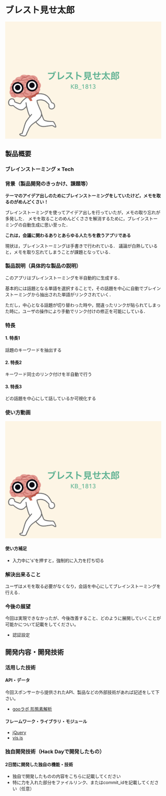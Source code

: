 # ブレスト見せ太郎

[![ブレスト見せ太郎](BS-Misetaro.png)](https://jphacks.github.io/KB_1813/)

## 製品概要
### ブレインストーミング × Tech

### 背景（製品開発のきっかけ、課題等）

**テーマのアイデア出しのためにブレインストーミングをしていたけど，メモを取るのがめんどくさい！**

ブレインストーミングを使ってアイデア出しを行っていたが，メモの取り忘れが多発した．
メモを取ることのめんどくささを解消するために，ブレインストーミングの自動生成に思い至った．

**これは，会議に関わるありとあらゆる人たちを救うアプリである**

現状は，ブレインストーミングは手書きで行われている．
議論が白熱していると，メモを取り忘れてしまうことが課題となっている．

### 製品説明（具体的な製品の説明）

このアプリはブレインストーミングを半自動的に生成する．
<!-- 基本的には自動的に話題となっている単語どうしがリンクされていく． -->
基本的には話題となる単語を選択することで，その話題を中心に自動でブレインストーミングから抽出された単語がリンクされていく．
<!-- ただし，中心となる話題が切り替わった時，間違ったリンクが貼られてしまった時のみ，ユーザの操作が必要なため，半自動的なアプリになっている．-->
ただし，中心となる話題が切り替わった時や，間違ったリンクが貼られてしまった時に，ユーザの操作により手動でリンク付けの修正を可能にしている．

### 特長

#### 1. 特長1
<!-- 文章からキーワード -->
話題のキーワードを抽出する

#### 2. 特長2
<!-- キーワードからリンク情報 -->
キーワード同士のリンク付けを半自動で行う

#### 3. 特長3
<!-- リンク情報により話題を可視化 -->
どの話題を中心にして話しているか可視化する

### 使い方動画
[![ブレスト見せ太郎の使い方](BS-Misetaro.png)](https://youtu.be/QLONdjclVCw)

#### 使い方補足
- 入力中に's'を押すと，強制的に入力を打ち切る

### 解決出来ること
ユーザはメモを取る必要がなくなり，会話を中心にしてブレインストーミングを行える．

### 今後の展望
今回は実現できなかったが、今後改善すること、どのように展開していくことが可能かについて記載をしてください。
- 認証設定

## 開発内容・開発技術
### 活用した技術
#### API・データ
今回スポンサーから提供されたAPI、製品などの外部技術があれば記述をして下さい。

* [gooラボ 形態素解析](https://labs.goo.ne.jp/api/jp/morphological-analysis/)

#### フレームワーク・ライブラリ・モジュール
* [jQuery](https://jquery.com/)
* [vis.js](http://visjs.org/)


### 独自開発技術（Hack Dayで開発したもの）
#### 2日間に開発した独自の機能・技術
* 独自で開発したものの内容をこちらに記載してください
* 特に力を入れた部分をファイルリンク、またはcommit_idを記載してください（任意）
